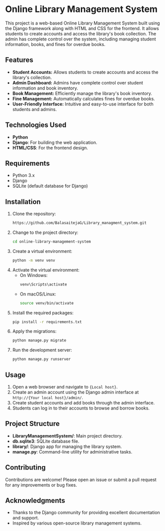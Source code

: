 # Online Library Management System

This project is a web-based Online Library Management System built using the Django framework along with HTML and CSS for the frontend. It allows students to create accounts and access the library's book collection. The admin has complete control over the system, including managing student information, books, and fines for overdue books.

## Features

- **Student Accounts:** Allows students to create accounts and access the library's collection.
- **Admin Dashboard:** Admins have complete control over student information and book inventory.
- **Book Management:** Efficiently manage the library's book inventory.
- **Fine Management:** Automatically calculates fines for overdue books.
- **User-Friendly Interface:** Intuitive and easy-to-use interface for both students and admins.

## Technologies Used

- **Python**
- **Django**: For building the web application.
- **HTML/CSS**: For the frontend design.

## Requirements

- Python 3.x
- Django
- SQLite (default database for Django)

## Installation

1. Clone the repository:
    ```sh
    https://github.com/BalasaitejaG/Library_managment_system.git
    ```
2. Change to the project directory:
    ```sh
    cd online-library-management-system
    ```
3. Create a virtual environment:
    ```sh
    python -m venv venv
    ```
4. Activate the virtual environment:
    - On Windows:
      ```sh
      venv\Scripts\activate
      ```
    - On macOS/Linux:
      ```sh
      source venv/bin/activate
      ```
5. Install the required packages:
    ```sh
    pip install -r requirements.txt
    ```
6. Apply the migrations:
    ```sh
    python manage.py migrate
    ```
7. Run the development server:
    ```sh
    python manage.py runserver
    ```

## Usage

1. Open a web browser and navigate to `{Local host}`.
2. Create an admin account using the Django admin interface at `http://{Your local host}/admin/`.
3. Create student accounts and add books through the admin interface.
4. Students can log in to their accounts to browse and borrow books.

## Project Structure

- **LibraryManagementSystem/**: Main project directory.
- **db.sqlite3**: SQLite database file.
- **library/**: Django app for managing the library system.
- **manage.py**: Command-line utility for administrative tasks.

## Contributing

Contributions are welcome! Please open an issue or submit a pull request for any improvements or bug fixes.

## Acknowledgments

- Thanks to the Django community for providing excellent documentation and support.
- Inspired by various open-source library management systems.


